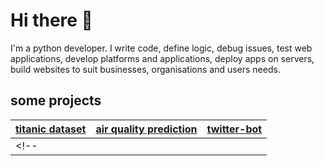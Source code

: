 # Hi there 👋

I'm a python developer. I write code, define logic, debug issues, test web applications, develop platforms and applications, deploy apps on servers, build websites to suit businesses, organisations and users needs. 

## some projects
| [titanic dataset](https://github.com/anildhage/titanic)       | [air quality prediction](https://github.com/anildhage/Air-Quality-Data-Science)           | [twitter-bot](https://github.com/anildhage/twitter-bot)  |
| ------------- |:-------------:| -----:|
<!-- | | |  | -->











<!-- Colons can be used to align columns.

| Tables        | Are           | Cool  |
| ------------- |:-------------:| -----:|
| col 3 is      | right-aligned | $1600 |
| col 2 is      | centered      |   $12 |
| zebra stripes | are neat      |    $1 |

There must be at least 3 dashes separating each header cell.
The outer pipes (|) are optional, and you don't need to make the 
raw Markdown line up prettily. You can also use inline Markdown.

Markdown | Less | Pretty
--- | --- | ---
*Still* | `renders` | **nicely**
1 | 2 | 3
 -->




<!--
**anildhage/anildhage** is a ✨ _special_ ✨ repository because its `README.md` (this file) appears on your GitHub profile.

Here are some ideas to get you started:

- 🔭 I’m currently working on ...
- 🌱 I’m currently learning ...
- 👯 I’m looking to collaborate on ...
- 🤔 I’m looking for help with ...
- 💬 Ask me about ...
- 📫 How to reach me: ...
- 😄 Pronouns: ...
- ⚡ Fun fact: ...
-->
